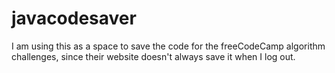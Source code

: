 # javacodesaver

I am using this as a space to save the code for the freeCodeCamp algorithm challenges, since their website doesn't always save it when I log out.
